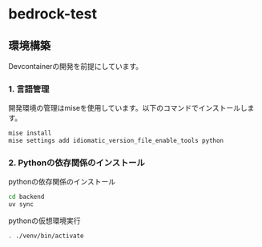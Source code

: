 # bedrock-test

## 環境構築

Devcontainerの開発を前提にしています。

### 1. 言語管理

開発環境の管理はmiseを使用しています。以下のコマンドでインストールします。

```bash
mise install
mise settings add idiomatic_version_file_enable_tools python
```

### 2. Pythonの依存関係のインストール

pythonの依存関係のインストール

```bash
cd backend
uv sync
```

pythonの仮想環境実行

```bash
. ./venv/bin/activate
```
